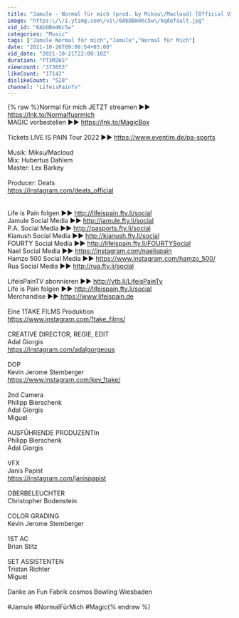 ```yaml
---
title: "Jamule - Normal für mich (prod. by Miksu\/Macloud) [Official Video]"
image: "https:\/\/i.ytimg.com\/vi\/6AbOBm4Kc5w\/hqdefault.jpg"
vid_id: "6AbOBm4Kc5w"
categories: "Music"
tags: ["Jamule Normal für mich","Jamule","Normal für Mich"]
date: "2021-10-26T09:08:54+03:00"
vid_date: "2021-10-21T22:00:10Z"
duration: "PT3M26S"
viewcount: "373653"
likeCount: "17142"
dislikeCount: "528"
channel: "LifeisPainTv"
---
```

{% raw %}Normal für mich JETZT streamen ►► <a rel="nofollow" target="blank" href="https://lnk.to/Normalfuermich">https://lnk.to/Normalfuermich</a><br />MAGIC vorbestellen ►► <a rel="nofollow" target="blank" href="https://lnk.to/MagicBox">https://lnk.to/MagicBox</a><br /><br />Tickets LIVE IS PAIN Tour 2022 ►► <a rel="nofollow" target="blank" href="https://www.eventim.de/pa-sports">https://www.eventim.de/pa-sports</a> <br /><br />Musik: Miksu/Macloud <br />Mix: Hubertus Dahlem<br />Master: Lex Barkey<br /><br />Producer: Deats<br /><a rel="nofollow" target="blank" href="https://instagram.com/deats_official">https://instagram.com/deats_official</a><br /><br /><br />Life is Pain folgen ►► <a rel="nofollow" target="blank" href="http://lifeispain.fty.li/social">http://lifeispain.fty.li/social</a><br />Jamule Social Media ►► <a rel="nofollow" target="blank" href="http://jamule.fty.li/social">http://jamule.fty.li/social</a><br />P.A. Social Media ►► <a rel="nofollow" target="blank" href="http://pasports.fty.li/social">http://pasports.fty.li/social</a><br />Kianush Social Media ►► <a rel="nofollow" target="blank" href="http://kianush.fty.li/social">http://kianush.fty.li/social</a><br />FOURTY Social Media  ►► <a rel="nofollow" target="blank" href="http://lifeispain.fty.li/FOURTYSocial">http://lifeispain.fty.li/FOURTYSocial</a><br />Nael Social Media ►► <a rel="nofollow" target="blank" href="https://instagram.com/naelispain">https://instagram.com/naelispain</a><br />Hamzo 500 Social Media  ►► <a rel="nofollow" target="blank" href="https://www.instagram.com/hamzo_500/">https://www.instagram.com/hamzo_500/</a><br />Rua Social Media ►► <a rel="nofollow" target="blank" href="http://rua.fty.li/social">http://rua.fty.li/social</a><br /><br />LifeisPainTV abonnieren ►► <a rel="nofollow" target="blank" href="http://ytb.li/LifeisPainTv">http://ytb.li/LifeisPainTv</a><br />Life is Pain folgen ►► <a rel="nofollow" target="blank" href="http://lifeispain.fty.li/social">http://lifeispain.fty.li/social</a><br />Merchandise ►► <a rel="nofollow" target="blank" href="https://www.lifeispain.de">https://www.lifeispain.de</a><br /><br />Eine 1TAKE FILMS Produktion<br /><a rel="nofollow" target="blank" href="https://www.instagram.com/1take_films/​">https://www.instagram.com/1take_films/​</a><br /><br />CREATIVE DIRECTOR, REGIE, EDIT <br />Adal Giorgis<br /><a rel="nofollow" target="blank" href="https://instagram.com/adalgorgeous​">https://instagram.com/adalgorgeous​</a><br /><br />DOP <br />Kevin Jerome Stemberger<br /><a rel="nofollow" target="blank" href="https://www.instagram.com/kev_1take/​">https://www.instagram.com/kev_1take/​</a><br /><br />2nd Camera<br />Philipp Bierschenk<br />Adal Giorgis<br />Miguel <br /><br />AUSFÜHRENDE PRODUZENTIn<br />Philipp Bierschenk<br />Adal Giorgis<br /><br />VFX<br />Janis Papist<br /><a rel="nofollow" target="blank" href="https://instagram.com/janispapist​">https://instagram.com/janispapist​</a><br /><br />OBERBELEUCHTER<br />Christopher Bodenstein<br /><br />COLOR GRADING<br />Kevin Jerome Stemberger<br /><br />1ST AC<br />Brian Stitz<br /><br />SET ASSISTENTEN<br />Tristan Richter<br />Miguel<br /><br />Danke an Fun Fabrik cosmos Bowling Wiesbaden<br /><br />#Jamule #NormalFürMich #Magic{% endraw %}
